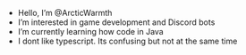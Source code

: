 - Hello, I’m @ArcticWarmth
- I’m interested in game development and Discord bots
- I’m currently learning how code in Java
- I dont like typescript. Its confusing but not at the same time
